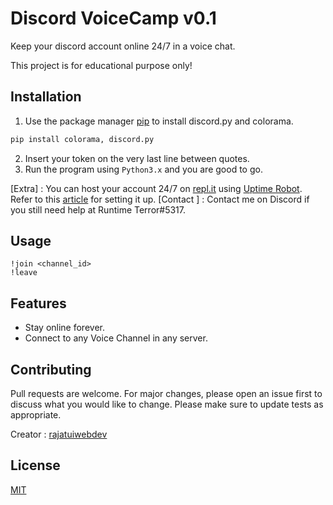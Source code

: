 # Discord VoiceCamp v0.1

Keep your discord account online 24/7 in a voice chat. 

This project is for educational purpose only!

## Installation

1. Use the package manager [pip](https://pip.pypa.io/en/stable/) to install discord.py and colorama.
```bash
pip install colorama, discord.py
```
2. Insert your token on the very last line between quotes.
3. Run the program using `Python3.x` and you are good to go.

[Extra] : You can host your account 24/7 on [repl.it](https://repl.it/) using [Uptime Robot](https://uptimerobot.com/). Refer to this [article](https://dev.to/12944qwerty/hosting-a-discord-py-bot-with-repl-it-3l5a) for setting it up.
[Contact ] : Contact me on Discord if you still need help at Runtime Terror#5317.
## Usage
```
!join <channel_id>
!leave
```
## Features

- Stay online forever.
- Connect to any Voice Channel in any server.

## Contributing
Pull requests are welcome. For major changes, please open an issue first to discuss what you would like to change.
Please make sure to update tests as appropriate.

Creator : [rajatuiwebdev](https://github.com/rajatuiwebdev) 

## License
[MIT](https://choosealicense.com/licenses/mit/)